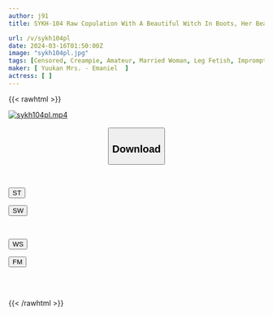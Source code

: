 ```yaml
---
author: j91
title: SYKH-104 Raw Copulation With A Beautiful Witch In Boots, Her Beauty Melts Away With The Pleasure Of Having Her Penis Inserted... Nami, 34 Years Old

url: /v/sykh104pl
date: 2024-03-16T01:50:00Z
image: "sykh104pl.jpg"
tags: [Censored, Creampie, Amateur, Married Woman, Leg Fetish, Impromptu Sex	]
maker: [ Yuukan Mrs. - Emaniel  ]
actress: [ ]
---
```



{{< rawhtml >}}

<div class="video" data-videoid="jglpvaMM03izP3V">
    <a href="javascript:;">
        <img src="/v/sykh104pl/sykh104pl.jpg" width="WIDTH" height="HEIGHT" alt="sykh104pl.mp4" loading="lazy">
    </a>
</div>

<script type="text/javascript" src="https://j91.asia/asset/on-demand-st.js"></script>

<br>
  <link rel="stylesheet" href="https://j91.asia/asset/bs5.css">
  
  <center>
  <button class="btn btn-primary" type="button" data-bs-toggle="collapse" data-bs-target=".multi-collapse" aria-expanded="false" aria-controls="multiCollapseExample1 multiCollapseExample2"><h2>Download</h2></button></center>
</p>
<div class="row">
  <div class="col">
    <div class="collapse multi-collapse" id="multiCollapseExample1">
      <div class="card card-body">
	      	      <br>
<div class="buttons">  
<p><a href="https://streamtape.to/v/jglpvaMM03izP3V" target="_blank"><button class="btn-hover color-3"><i class="fa fa-download"></i> ST</button></a></p>
<p><a href="https://asnwish.com/2mjnw5nu6orq" target="_blank"><button class="btn-hover color-2"><i class="fa fa-download"></i> SW</button></a></p></div>
    </div>
  </div>
</div>
  <div class="col">
    <div class="collapse multi-collapse" id="multiCollapseExample2">
      <div class="card card-body">
	      <br>
<div class="buttons">
<p><a href="javascript:;"><button class="btn-hover color-9"><i class="fa fa-download"></i> WS</button></a></p>
<p><a href="https://filemoon.sx/d/5i0tdc4i04t4"><button class="btn-hover color-8"><i class="fa fa-download"></i> FM</button></a></p></div>
<br><br>
      </div>
    </div>
  </div>
</div>

{{< /rawhtml >}}